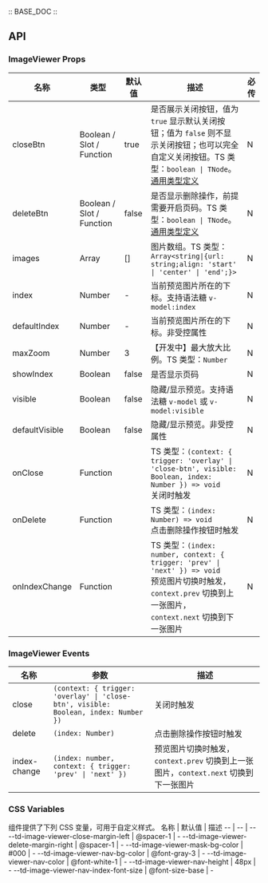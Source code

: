 :: BASE_DOC ::

## API

### ImageViewer Props

名称 | 类型 | 默认值 | 描述 | 必传
-- | -- | -- | -- | --
closeBtn | Boolean / Slot / Function | true | 是否展示关闭按钮，值为 `true` 显示默认关闭按钮；值为 `false` 则不显示关闭按钮；也可以完全自定义关闭按钮。TS 类型：`boolean \| TNode`。[通用类型定义](https://github.com/Tencent/tdesign-mobile-vue/blob/develop/src/common.ts) | N
deleteBtn | Boolean / Slot / Function | false | 是否显示删除操作，前提需要开启页码。TS 类型：`boolean \| TNode`。[通用类型定义](https://github.com/Tencent/tdesign-mobile-vue/blob/develop/src/common.ts) | N
images | Array | [] | 图片数组。TS 类型：`Array<string\|{url: string;align: 'start' \| 'center' \| 'end';}>` | N
index | Number | - | 当前预览图片所在的下标。支持语法糖 `v-model:index` | N
defaultIndex | Number | - | 当前预览图片所在的下标。非受控属性 | N
maxZoom | Number | 3 | 【开发中】最大放大比例。TS 类型：`Number` | N
showIndex | Boolean | false | 是否显示页码 | N
visible | Boolean | false | 隐藏/显示预览。支持语法糖 `v-model` 或 `v-model:visible` | N
defaultVisible | Boolean | false | 隐藏/显示预览。非受控属性 | N
onClose | Function |  | TS 类型：`(context: { trigger: 'overlay' \| 'close-btn', visible: Boolean, index: Number }) => void`<br/>关闭时触发 | N
onDelete | Function |  | TS 类型：`(index: Number) => void`<br/>点击删除操作按钮时触发 | N
onIndexChange | Function |  | TS 类型：`(index: number, context: { trigger: 'prev' \| 'next' }) => void`<br/>预览图片切换时触发，`context.prev` 切换到上一张图片，`context.next` 切换到下一张图片 | N

### ImageViewer Events

名称 | 参数 | 描述
-- | -- | --
close | `(context: { trigger: 'overlay' \| 'close-btn', visible: Boolean, index: Number })` | 关闭时触发
delete | `(index: Number)` | 点击删除操作按钮时触发
index-change | `(index: number, context: { trigger: 'prev' \| 'next' })` | 预览图片切换时触发，`context.prev` 切换到上一张图片，`context.next` 切换到下一张图片


### CSS Variables
组件提供了下列 CSS 变量，可用于自定义样式。
名称 | 默认值 | 描述 
-- | -- | --
--td-image-viewer-close-margin-left | @spacer-1 | - 
--td-image-viewer-delete-margin-right | @spacer-1 | - 
--td-image-viewer-mask-bg-color | #000 | - 
--td-image-viewer-nav-bg-color | @font-gray-3 | - 
--td-image-viewer-nav-color | @font-white-1 | - 
--td-image-viewer-nav-height | 48px | - 
--td-image-viewer-nav-index-font-size | @font-size-base | - 
